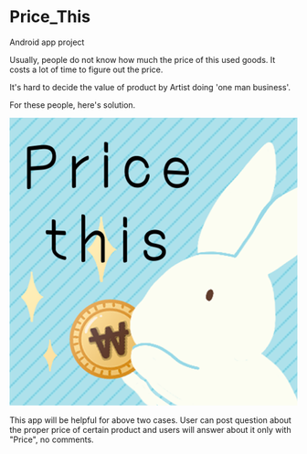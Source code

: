 # Price_This
Android app project

Usually, people do not know how much the price of this used goods.
It costs a lot of time to figure out the price.

It's hard to decide the value of product by Artist doing 'one man business'.

For these people, here's solution.

![logo](./Concept_image/logo.png)

This app will be helpful for above two cases.
User can post question about the proper price of certain product and users will answer about it only with "Price", no comments.
